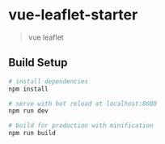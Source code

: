 # vue-leaflet-starter

> vue leaflet

## Build Setup

``` bash
# install dependencies
npm install

# serve with hot reload at localhost:8080
npm run dev

# build for production with minification
npm run build
```
